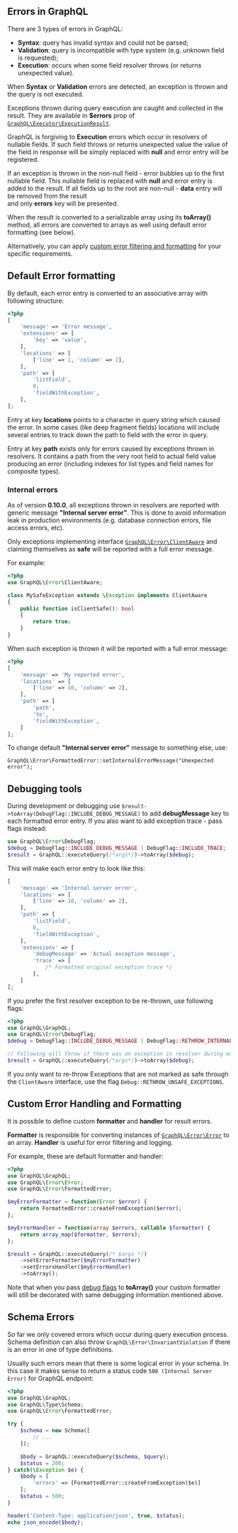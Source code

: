 ## Errors in GraphQL

There are 3 types of errors in GraphQL:

- **Syntax**: query has invalid syntax and could not be parsed;
- **Validation**: query is incompatible with type system (e.g. unknown field is requested);
- **Execution**: occurs when some field resolver throws (or returns unexpected value).

When **Syntax** or **Validation** errors are detected, an exception is thrown
and the query is not executed.

Exceptions thrown during query execution are caught and collected in the result.
They are available in **$errors** prop of [`GraphQL\Executor\ExecutionResult`](class-reference.md#graphqlexecutorexecutionresult).

GraphQL is forgiving to **Execution** errors which occur in resolvers of nullable fields.
If such field throws or returns unexpected value the value of the field in response will be simply
replaced with **null** and error entry will be registered.

If an exception is thrown in the non-null field - error bubbles up to the first nullable field.
This nullable field is replaced with **null** and error entry is added to the result.
If all fields up to the root are non-null - **data** entry will be removed from the result  
and only **errors** key will be presented.

When the result is converted to a serializable array using its **toArray()** method, all errors are
converted to arrays as well using default error formatting (see below).

Alternatively, you can apply [custom error filtering and formatting](#custom-error-handling-and-formatting)
for your specific requirements.

## Default Error formatting

By default, each error entry is converted to an associative array with following structure:

```php
<?php
[
    'message' => 'Error message',
    'extensions' => [
        'key' => 'value',
    ],
    'locations' => [
        ['line' => 1, 'column' => 2],
    ],
    'path' => [
        'listField',
        0,
        'fieldWithException',
    ],
];
```

Entry at key **locations** points to a character in query string which caused the error.
In some cases (like deep fragment fields) locations will include several entries to track down
the path to field with the error in query.

Entry at key **path** exists only for errors caused by exceptions thrown in resolvers.
It contains a path from the very root field to actual field value producing an error
(including indexes for list types and field names for composite types).

### Internal errors

As of version **0.10.0**, all exceptions thrown in resolvers are reported with generic message **"Internal server error"**.
This is done to avoid information leak in production environments (e.g. database connection errors, file access errors, etc).

Only exceptions implementing interface [`GraphQL\Error\ClientAware`](class-reference.md#graphqlerrorclientaware) and claiming themselves as **safe** will
be reported with a full error message.

For example:

```php
<?php
use GraphQL\Error\ClientAware;

class MySafeException extends \Exception implements ClientAware
{
    public function isClientSafe(): bool
    {
        return true;
    }
}
```

When such exception is thrown it will be reported with a full error message:

```php
<?php
[
    'message' => 'My reported error',
    'locations' => [
        ['line' => 10, 'column' => 2],
    ],
    'path' => [
        'path',
        'to',
        'fieldWithException',
    ]
];
```

To change default **"Internal server error"** message to something else, use:

```
GraphQL\Error\FormattedError::setInternalErrorMessage("Unexpected error");
```

## Debugging tools

During development or debugging use `$result->toArray(DebugFlag::INCLUDE_DEBUG_MESSAGE)` to add **debugMessage** key to
each formatted error entry. If you also want to add exception trace - pass flags instead:

```php
use GraphQL\Error\DebugFlag;
$debug = DebugFlag::INCLUDE_DEBUG_MESSAGE | DebugFlag::INCLUDE_TRACE;
$result = GraphQL::executeQuery(/*args*/)->toArray($debug);
```

This will make each error entry to look like this:

```php
[
    'message' => 'Internal server error',
    'locations' => [
        ['line' => 10, 'column' => 2],
    ],
    'path' => [
        'listField',
        0,
        'fieldWithException',
    ],
    'extensions' => [
        'debugMessage' => 'Actual exception message',
        'trace' => [
            /* Formatted original exception trace */
        ],
    ]
];
```

If you prefer the first resolver exception to be re-thrown, use following flags:

```php
<?php
use GraphQL\GraphQL;
use GraphQL\Error\DebugFlag;
$debug = DebugFlag::INCLUDE_DEBUG_MESSAGE | DebugFlag::RETHROW_INTERNAL_EXCEPTIONS;

// Following will throw if there was an exception in resolver during execution:
$result = GraphQL::executeQuery(/*args*/)->toArray($debug);
```

If you only want to re-throw Exceptions that are not marked as safe through the `ClientAware` interface, use
the flag `Debug::RETHROW_UNSAFE_EXCEPTIONS`.

## Custom Error Handling and Formatting

It is possible to define custom **formatter** and **handler** for result errors.

**Formatter** is responsible for converting instances of [`GraphQL\Error\Error`](class-reference.md#graphqlerrorerror)
to an array. **Handler** is useful for error filtering and logging.

For example, these are default formatter and handler:

```php
<?php
use GraphQL\GraphQL;
use GraphQL\Error\Error;
use GraphQL\Error\FormattedError;

$myErrorFormatter = function(Error $error) {
    return FormattedError::createFromException($error);
};

$myErrorHandler = function(array $errors, callable $formatter) {
    return array_map($formatter, $errors);
};

$result = GraphQL::executeQuery(/* $args */)
    ->setErrorFormatter($myErrorFormatter)
    ->setErrorsHandler($myErrorHandler)
    ->toArray();
```

Note that when you pass [debug flags](#debugging-tools) to **toArray()** your custom formatter will still be
decorated with same debugging information mentioned above.

## Schema Errors

So far we only covered errors which occur during query execution process. Schema definition can
also throw `GraphQL\Error\InvariantViolation` if there is an error in one of type definitions.

Usually such errors mean that there is some logical error in your schema.
In this case it makes sense to return a status code `500 (Internal Server Error)` for GraphQL endpoint:

```php
<?php
use GraphQL\GraphQL;
use GraphQL\Type\Schema;
use GraphQL\Error\FormattedError;

try {
    $schema = new Schema([
        // ...
    ]);

    $body = GraphQL::executeQuery($schema, $query);
    $status = 200;
} catch(\Exception $e) {
    $body = [
        'errors' => [FormattedError::createFromException($e)]
    ];
    $status = 500;
}

header('Content-Type: application/json', true, $status);
echo json_encode($body);
```
